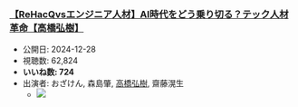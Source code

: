 ### [【ReHacQvsエンジニア人材】AI時代をどう乗り切る？テック人材革命【高橋弘樹】](https://www.youtube.com/watch?v=ybefk4SCsj8)
-   公開日: 2024-12-28
-   視聴数: 62,824
-   **いいね数: 724**
-   出演者: おざけん, 森島肇, [高橋弘樹](/rehacq_fan/people/高橋弘樹 "wikilink"), 齋藤滉生
    - [![](https://img.youtube.com/vi/ybefk4SCsj8/hqdefault.jpg)](https://www.youtube.com/watch?v=ybefk4SCsj8)
